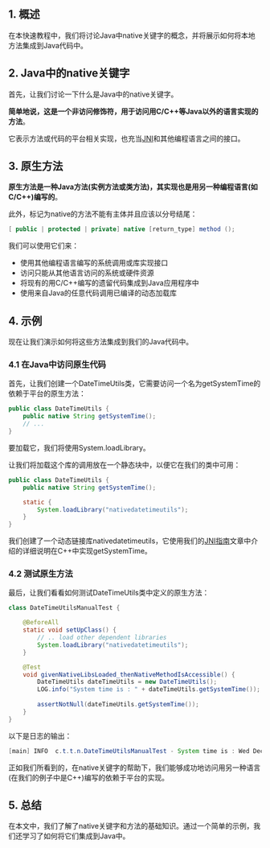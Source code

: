 ## 1. 概述

在本快速教程中，我们将讨论Java中native关键字的概念，并将展示如何将本地方法集成到Java代码中。

## 2. Java中的native关键字

首先，让我们讨论一下什么是Java中的native关键字。

**简单地说，这是一个非访问修饰符，用于访问用C/C++等Java以外的语言实现的方法**。

它表示方法或代码的平台相关实现，也充当[JNI](https://www.baeldung.com/jni)和其他编程语言之间的接口。

## 3. 原生方法

**原生方法是一种Java方法(实例方法或类方法)，其实现也是用另一种编程语言(如C/C++)编写的**。

此外，标记为native的方法不能有主体并且应该以分号结尾：

```java
[ public | protected | private] native [return_type] method ();
```

我们可以使用它们来：

-   使用其他编程语言编写的系统调用或库实现接口
-   访问只能从其他语言访问的系统或硬件资源
-   将现有的用C/C++编写的遗留代码集成到Java应用程序中
-   使用来自Java的任意代码调用已编译的动态加载库

## 4. 示例

现在让我们演示如何将这些方法集成到我们的Java代码中。

### 4.1 在Java中访问原生代码

首先，让我们创建一个DateTimeUtils类，它需要访问一个名为getSystemTime的依赖于平台的原生方法：

```java
public class DateTimeUtils {
    public native String getSystemTime();
    // ...
}
```

要加载它，我们将使用System.loadLibrary。

让我们将加载这个库的调用放在一个静态块中，以便它在我们的类中可用：

```java
public class DateTimeUtils {
    public native String getSystemTime();

    static {
        System.loadLibrary("nativedatetimeutils");
    }
}
```

我们创建了一个动态链接库nativedatetimeutils，它使用我们的[JNI指南](https://www.baeldung.com/jni)文章中介绍的详细说明在C++中实现getSystemTime。

### 4.2 测试原生方法

最后，让我们看看如何测试DateTimeUtils类中定义的原生方法：

```java
class DateTimeUtilsManualTest {

    @BeforeAll
    static void setUpClass() {
        // .. load other dependent libraries  
        System.loadLibrary("nativedatetimeutils");
    }

    @Test
    void givenNativeLibsLoaded_thenNativeMethodIsAccessible() {
        DateTimeUtils dateTimeUtils = new DateTimeUtils();
        LOG.info("System time is : " + dateTimeUtils.getSystemTime());
        
        assertNotNull(dateTimeUtils.getSystemTime());
    }
}
```

以下是日志的输出：

```java
[main] INFO  c.t.t.n.DateTimeUtilsManualTest - System time is : Wed Dec 19 11:34:02 2018
```

正如我们所看到的，在native关键字的帮助下，我们能够成功地访问用另一种语言(在我们的例子中是C++)编写的依赖于平台的实现。

## 5. 总结

在本文中，我们了解了native关键字和方法的基础知识。通过一个简单的示例，我们还学习了如何将它们集成到Java中。
